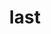 ---
category: 4-letters
denotation: null
name: last
reference_link: https://www.etymonline.com/word/last
root_language: null
root_name: null
title: last
type: free
word_sums:
- respelling: last
  sum: 'Last + '
---